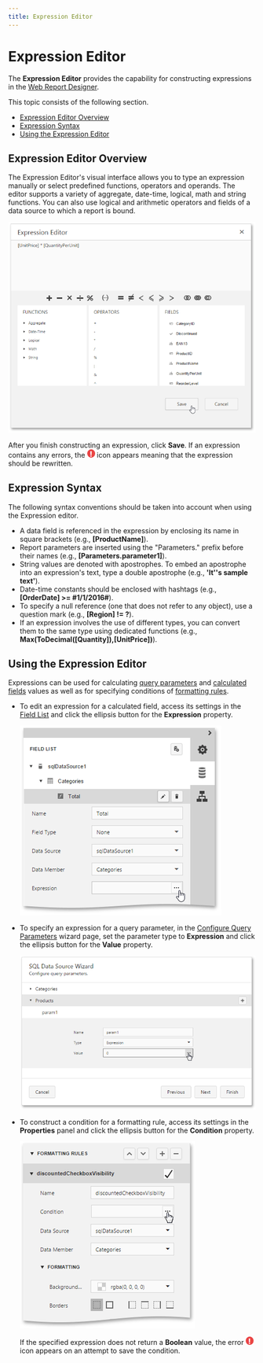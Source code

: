```yaml
---
title: Expression Editor
---
```

# Expression Editor
The **Expression Editor** provides the capability for constructing expressions in the [Web Report Designer](../../report-designer.md).

This topic consists of the following section.
* [Expression Editor Overview](#overview)
* [Expression Syntax](#syntax)
* [Using the Expression Editor](#using)

## <a name="overview"/>Expression Editor Overview
The Expression Editor's visual interface allows you to type an expression manually or select predefined functions, operators and operands. The editor supports a variety of aggregate, date-time, logical, math and string functions. You can also use logical and arithmetic operators and fields of a data source to which a report is bound.

![expression-editor-calc-field-1](../../../images/img118342.png)

After you finish constructing an expression, click **Save**. If an expression contains any errors, the ![expression-editor-error-icon](../../../images/img118339.png) icon appears meaning that the expression should be rewritten.

## <a name="syntax"/>Expression Syntax
The following syntax conventions should be taken into account when using the Expression editor.
* A data field is referenced in the expression by enclosing its name in square brackets (e.g., **[ProductName]**).
* Report parameters are inserted using the "Parameters." prefix before their names (e.g., **[Parameters.parameter1]**).
* String values are denoted with apostrophes. To embed an apostrophe into an expression's text, type a double apostrophe (e.g., **'It''s sample text'**).
* Date-time constants should be enclosed with hashtags (e.g., **[OrderDate] >= #1/1/2016#**).
* To specify a null reference (one that does not refer to any object), use a question mark (e.g., **[Region] != ?**).
* If an expression involves the use of different types, you can convert them to the same type using dedicated functions (e.g., **Max(ToDecimal([Quantity]),[UnitPrice])**).

## <a name="using"/>Using the Expression Editor
Expressions can be used for calculating [query parameters](../creating-reports/providing-data/query-parameters.md) and [calculated fields](../creating-reports/providing-data/calculated-fields.md) values as well as for specifying conditions of [formatting rules](../creating-reports/appearance-customization/conditionally-change-a-controls-appearance.md).
* To edit an expression for a calculated field, access its settings in the [Field List](field-list.md) and click the ellipsis button for the **Expression** property.
	
	![expression-editor-calc-field-0](../../../images/img118338.png)
* To specify an expression for a query parameter, in the [Configure Query Parameters](../wizards/sql-data-source-wizard/adding-a-new-data-source/configure-query-parameters.md) wizard page, set the parameter type to **Expression** and click the ellipsis button for the **Value** property.
	
	![web-designer-report-wizard-04-configure-parameters-expression](../../../images/img125713.png)
* To construct a condition for a formatting rule, access its settings in the **Properties** panel and click the ellipsis button for the **Condition** property.
	
	![expression-editor-formatting-rules-0](../../../images/img118337.png)
	
	If the specified expression does not return a **Boolean** value, the error ![expression-editor-error-icon](../../../images/img118339.png) icon appears on an attempt to save the condition.